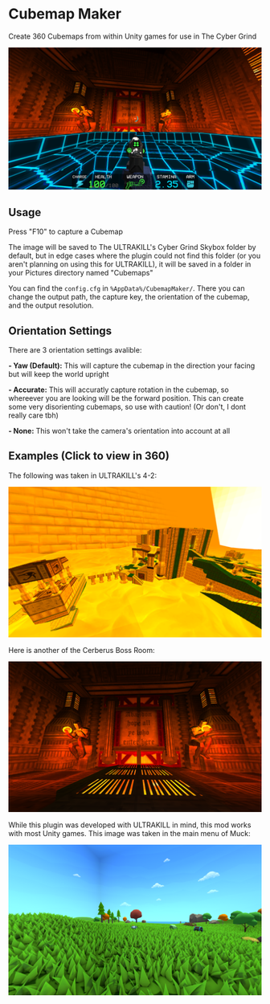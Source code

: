 # Cubemap Maker
Create 360 Cubemaps from within Unity games for use in The Cyber Grind

![4-2 Cubemap](img/using_cerberus.png)

## Usage

Press "F10" to capture a Cubemap

The image will be saved to The ULTRAKILL's Cyber Grind Skybox folder by default, but in edge cases where the plugin could not find this folder (or you aren't planning on using this for ULTRAKILL), it will be saved in a folder in your Pictures directory named "Cubemaps"

You can find the `config.cfg` in `%AppData%/CubemapMaker/`. There you can change the output path, the capture key, the orientation of the cubemap, and the output resolution.

## Orientation Settings

There are 3 orientation settings avalible:

**- Yaw (Default):** This will capture the cubemap in the direction your facing but will keep the world upright

**- Accurate:** This will accuratly capture rotation in the cubemap, so whereever you are looking will be the forward position. This can create some very disorienting cubemaps, so use with caution! (Or don't, I dont really care tbh)

**- None:** This won't take the camera's orientation into account at all

## Examples (Click to view in 360)

The following was taken in ULTRAKILL's 4-2:

[![4-2 Cubemap](img/greed_map.png)](https://momento360.com/e/u/ae9b53244fe947fea807478156c30b5d?utm_campaign=embed&utm_source=other&heading=0&pitch=0&field-of-view=75&size=medium)

Here is another of the Cerberus Boss Room:

[![Cerberus Cubemap](img/cerberus_map.png)](https://momento360.com/e/u/d5900bba103a4a329c96867bd9a33942?utm_campaign=embed&utm_source=other&heading=0&pitch=0&field-of-view=75&size=medium)

While this plugin was developed with ULTRAKILL in mind, this mod works with most Unity games. This image was taken in the main menu of Muck:

[![Muck Main Menu Cubemap](img/muck_map.png)](https://momento360.com/e/u/b4502e9ee399400a94f2523a57ad6293?utm_campaign=embed&utm_source=other&heading=0&pitch=0&field-of-view=75&size=medium)